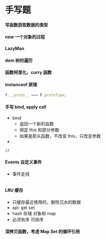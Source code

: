 # 手写题

#### 写函数获取数据的类型

#### new 一个对象的过程

#### LazyMan

#### dom 树的遍历

#### 函数柯里化，curry 函数

#### instanceof 原理

```js
f.__proto__ === F.protoType;
```

#### 手写 bind, apply call

- bind
  - 返回一个新的函数
  - 绑定 this 和部分参数
  - 如果是箭头函数，不改变 this，只改变参数
-

```
//
```

#### Events 自定义事件

- 事件走线

```

```

#### LRU 缓存

- 只缓存最近使用的，删除沉水的数据
- api: get set
- hash 存储 对象和 map
- 必须有序 可排序

#### 深拷贝函数，考虑 Map Set 的循环引用
